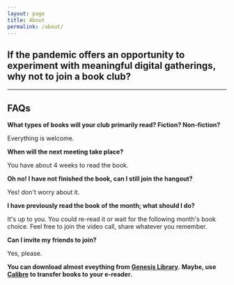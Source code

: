 ```yaml
---
layout: page
title: About
permalink: /about/
---
```


## If the pandemic offers an opportunity to experiment with meaningful digital gatherings, why not to join a book club?

---

## FAQs

**What types of books will your club primarily read? Fiction? Non-fiction?**

Everything is welcome.

**When will the next meeting take place?**

You have about 4 weeks to read the book. 

**Oh no! I have not finished the book, can I still join the hangout?**

Yes! don't worry about it.

**I have previously read the book of the month; what should I do?**

It's up to you. You could re-read it or wait for the following month's book choice. Feel free to join the video call, share whatever you remember.

**Can I invite my friends to join?**

Yes, please. 

**You can download almost eveything from [Genesis Library](http://gen.lib.rus.ec/).**
**Maybe, use [Calibre](https://calibre-ebook.com/) to transfer books to your e-reader.**

